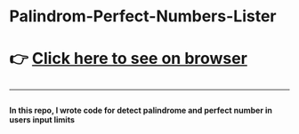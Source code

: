 # Palindrom-Perfect-Numbers-Lister

# :point_right: [Click here to see on browser](https://fatihcaliss.github.io/Filterable-Image-Gallery/)<br><hr>

 <b> In this repo, I wrote code for detect palindrome and perfect number in users input limits  <br><br>
